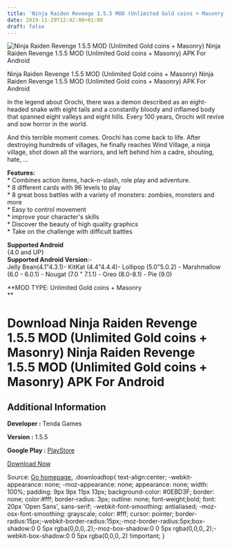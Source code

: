 ```yaml
---
title: 'Ninja Raiden Revenge 1.5.5 MOD (Unlimited Gold coins + Masonry) Ninja Raiden Revenge 1.5.5 MOD (Unlimited Gold coins + Masonry) APK For Android'
date: 2019-11-29T22:42:00+01:00
draft: false
---
```


![Ninja Raiden Revenge 1.5.5 MOD (Unlimited Gold coins + Masonry) Ninja Raiden Revenge 1.5.5 MOD (Unlimited Gold coins + Masonry) APK For Android](https://i0.wp.com/apkhome.net/wp-content/uploads/2019/11/Ninja-Raiden-Revenge-1.5.5-MOD-Unlimited-Gold-coins-Masonry.png "Ninja Raiden Revenge 1.5.5 MOD (Unlimited Gold coins + Masonry) Ninja Raiden Revenge 1.5.5 MOD (Unlimited Gold coins + Masonry) APK For Android")

  

Ninja Raiden Revenge 1.5.5 MOD (Unlimited Gold coins + Masonry) Ninja Raiden Revenge 1.5.5 MOD (Unlimited Gold coins + Masonry) APK For Android

In the legend about Orochi, there was a demon described as an eight-headed snake with eight tails and a constantly bloody and inflamed body that spanned eight valleys and eight hills. Every 100 years, Orochi will revive and sow horror in the world.

And this terrible moment comes. Orochi has come back to life. After destroying hundreds of villages, he finally reaches Wind Village, a ninja village, shot down all the warriors, and left behind him a cadre, shouting, hate, ...

**Features:**  
\* Combines action items, hack-n-slash, role play and adventure.  
\* 8 different cards with 96 levels to play  
\* 8 great boss battles with a variety of monsters: zombies, monsters and more  
\* Easy to control movement  
\* improve your character's skills  
\* Discover the beauty of high quality graphics  
\* Take on the challenge with difficult battles

**Supported Android**  
{4.0 and UP}  
**Supported Android Version**:-  
Jelly Bean(4.1"4.3.1)- KitKat (4.4"4.4.4)- Lollipop (5.0"5.0.2) - Marshmallow (6.0 - 6.0.1) - Nougat (7.0 " 7.1.1) - Oreo (8.0-8.1) - Pie (9.0)

**MOD TYPE: Unlimited Gold coins + Masonry  
**

Download Ninja Raiden Revenge 1.5.5 MOD (Unlimited Gold coins + Masonry) Ninja Raiden Revenge 1.5.5 MOD (Unlimited Gold coins + Masonry) APK For Android
========================================================================================================================================================

Additional Information
----------------------

**Developer :** Tenda Games

**Version :** 1.5.5

**Google Play :** [PlayStore](https://play.google.com/store/apps/details?id=com.TendaGames.NewNinjaRaidenRevenge)

  

[Download Now](https://store4app.co/post/ninja-raiden-revenge-1-5-5-mod-unlimited-gold-coins-masonry-ninja-raiden-revenge-1-5-5-mod-unlimited-gold-coins-masonry-apk-for-android_1575057382)

  
Source: [Go homepage.](https://store4app.co/post/ninja-raiden-revenge-1-5-5-mod-unlimited-gold-coins-masonry-ninja-raiden-revenge-1-5-5-mod-unlimited-gold-coins-masonry-apk-for-android_1575057382) .downloadtop{ text-align:center; -webkit-appearance: none; -moz-appearance: none; appearance: none; width: 100%; padding: 9px 9px 11px 13px; background-color: #0EBD3F; border: none; color:#fff; border-radius: 3px; outline: none; font-weight;bold; font: 20px 'Open Sans', sans-serif; -webkit-font-smoothing: antialiased; -moz-osx-font-smoothing: grayscale; color: #fff; cursor: pointer; border-radius:15px;-webkit-border-radius:15px;-moz-border-radius:5px;box-shadow:0 0 5px rgba(0,0,0,.2);-moz-box-shadow:0 0 5px rgba(0,0,0,.2);-webkit-box-shadow:0 0 5px rgba(0,0,0,.2) !important; }